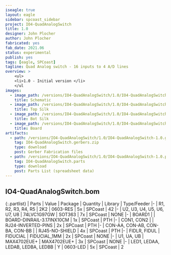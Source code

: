 ```yaml
---
iseagle: true
layout: eagle
sidebar: spcoast_sidebar
project: IO4-QuadAnalogSwitch
title: 1.0
designer: John Plocher
author: John Plocher
fabricated: yes
fab_date: 2021.06
status: experimental
publish: yes
tags: [eagle, SPCoast]
tagline: Quad Analog switch - 16 inputs to 4 A/D lines
overview: >
    <ul>
    <li>1.0 - Initial version </li>
    </ul
images:
  - image_path: /versions/IO4-QuadAnalogSwitch/1.0/IO4-QuadAnalogSwitch-1.0.sch.png
    title: Schematic
  - image_path: /versions/IO4-QuadAnalogSwitch/1.0/IO4-QuadAnalogSwitch-1.0.top.brd.png
    title: Top Silk
  - image_path: /versions/IO4-QuadAnalogSwitch/1.0/IO4-QuadAnalogSwitch-1.0.bot.brd.png
    title: Bot Silk
  - image_path: /versions/IO4-QuadAnalogSwitch/1.0/IO4-QuadAnalogSwitch-1.0.brd.png
    title: Board
artifacts:
  - path: /versions/IO4-QuadAnalogSwitch/1.0/IO4-QuadAnalogSwitch-1.0.gerbers.zip
    tag: IO4-QuadAnalogSwitch.gerbers.zip
    type: download
    post: Gerber Fabrication files
  - path: /versions/IO4-QuadAnalogSwitch/1.0/IO4-QuadAnalogSwitch-1.0.parts.csv
    tag: IO4-QuadAnalogSwitch.parts
    type: download
    post: Parts List (spreadsheet data)
---
```


## IO4-QuadAnalogSwitch.bom

{:.partlist}
| Parts | Value | Package | Quantity | Library | Type/Feeder
|-
| R1, R2, R3, R4, R5 | 2K2 | 0603-RES | 5x | SPCoast | 42
|-
| U2, U3, U4, U5, U6, U7, U8 | 74LVC1G97GW | SOT363 | 7x | SPCoast | NONE
|-
| BOARD1 |  | BOARD-DINRAIL-3.17INX10CM | 1x | SPCoast | PTH
|-
| CON1, CON2 |  | RJ24-INVERTED-PINS | 2x | SPCoast | PTH
|-
| CON-AA, CON-AB, CON-BA, CON-BB |  | RJ45-NO-SHIELD | 4x | SPCoast | PTH
|-
| FIDLR, FIDUL | FIDUCIAL | FIDUCIAL_1MM | 2x | SPCoast | NONE
|-
| U1, UA, UB | MAX4702EUE+ | MAX4702EUE+ | 3x | SPCoast | NONE
|-
| LED1, LEDAA, LEDAB, LEDBA, LEDBB | Y | 0603-LED | 5x | SPCoast | 2
